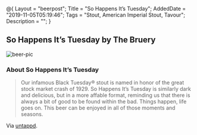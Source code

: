 @{
 Layout = "beerpost";
 Title = "So Happens It’s Tuesday";
 AddedDate = "2019-11-05T05:19:46";
 Tags = "Stout, American Imperial Stout, Tavour";
 Description = "";
 }
 

## So Happens It’s Tuesday by The Bruery

![beer-pic]

### About So Happens It’s Tuesday

> Our infamous Black Tuesday® stout is named in honor of the great stock market crash of 1929. So Happens It’s Tuesday is similarly dark and delicious, but in a more affable format, reminding us that there is always a bit of good to be found within the bad. Things happen, life goes on. This beer can be enjoyed in all of those moments and seasons.

Via [untappd][untappd-url].

[untappd-url]: <https://untappd.com//b/the-bruery-so-happens-it-s-tuesday/686799>
[beer-pic]: https://jasonpowley.com/assets/img/2019-11-05-so-happens-its-tuesday.jpeg "So Happens It’s Tuesday by The Bruery"
